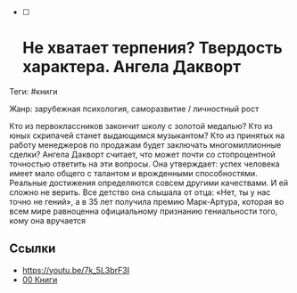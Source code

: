 - [ ] # Не хватает терпения? Твердость характера. Ангела Дакворт

Теги: #книги 

Жанр: зарубежная психология, саморазвитие / личностный рост

Кто из первоклассников закончит школу с золотой медалью? Кто из юных скрипачей станет выдающимся музыкантом? Кто из принятых на работу менеджеров по продажам будет заключать многомиллионные сделки? Ангела Дакворт считает, что может почти со стопроцентной точностью ответить на эти вопросы. Она утверждает: успех человека имеет мало общего с талантом и врожденными способностями. Реальные достижения определяются совсем другими качествами. И ей сложно не верить. Все детство она слышала от отца: «Нет, ты у нас точно не гений», а в 35 лет получила премию Марк-Артура, которая во всем мире равноценна официальному признанию гениальности того, кому она вручается

## Ссылки

* https://youtu.be/7k_5L3brF3I
* [00 Книги](00%20%D0%9A%D0%BD%D0%B8%D0%B3%D0%B8.md)